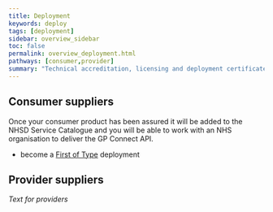 ```yaml
---
title: Deployment
keywords: deploy
tags: [deployment]
sidebar: overview_sidebar
toc: false
permalink: overview_deployment.html
pathways: [consumer,provider]
summary: "Technical accreditation, licensing and deployment certificates"
---
```


## Consumer suppliers ##

Once your consumer product has been assured it will be added to the NHSD Service Catalogue and you will be able to work with an NHS organisation to deliver the GP Connect API.

- become a [First of Type](overview_first_of_type.html) deployment


## Provider suppliers ##
*Text for providers* 
